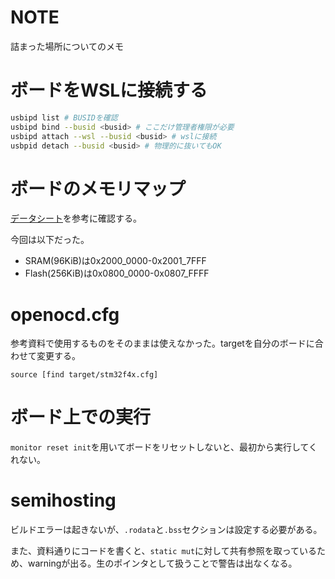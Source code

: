 # NOTE

詰まった場所についてのメモ

# ボードをWSLに接続する

```bash
usbipd list # BUSIDを確認
usbipd bind --busid <busid> # ここだけ管理者権限が必要
usbipd attach --wsl --busid <busid> # wslに接続
usbpid detach --busid <busid> # 物理的に抜いてもOK
```

# ボードのメモリマップ

[データシート](https://www.st.com/resource/en/datasheet/stm32f401re.pdf)を参考に確認する。

今回は以下だった。

- SRAM(96KiB)は0x2000_0000-0x2001_7FFF
- Flash(256KiB)は0x0800_0000-0x0807_FFFF

# openocd.cfg

参考資料で使用するものをそのままは使えなかった。targetを自分のボードに合わせて変更する。

```
source [find target/stm32f4x.cfg]
```

# ボード上での実行

`monitor reset init`を用いてボードをリセットしないと、最初から実行してくれない。

# semihosting

ビルドエラーは起きないが、`.rodata`と`.bss`セクションは設定する必要がある。

また、資料通りにコードを書くと、`static mut`に対して共有参照を取っているため、warningが出る。生のポインタとして扱うことで警告は出なくなる。